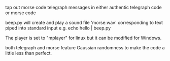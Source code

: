 
tap out morse code telegraph messages in either authentic telegraph code or morse code

beep.py will create and play a sound file 'morse.wav' corresponding to text piped into standard input
e.g.  echo hello | beep.py

The player is set to "mplayer" for linux but it can be modified for Windows.

both telegraph and morse feature Gaussian randomness to make the code a little less than perfect.
